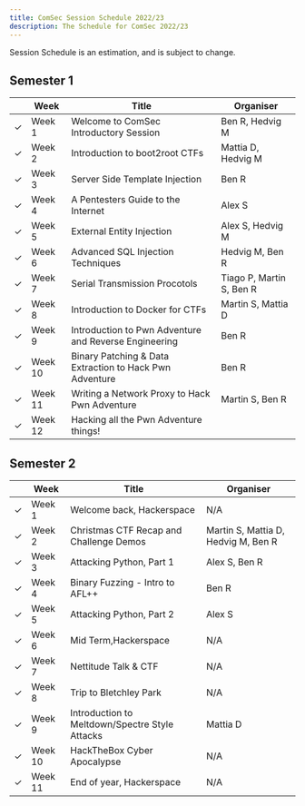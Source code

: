 ```yaml
---
title: ComSec Session Schedule 2022/23
description: The Schedule for ComSec 2022/23
---
```


Session Schedule is an estimation, and is subject to change.

## Semester 1

|         | Week    | Title                                                   | Organiser                |
|---------|---------|---------------------------------------------------------|--------------------------|
| &check; | Week 1  | Welcome to ComSec Introductory Session                  | Ben R, Hedvig M          |
| &check; | Week 2  | Introduction to boot2root CTFs                          | Mattia D, Hedvig M       |
| &check; | Week 3  | Server Side Template Injection                          | Ben R                    |
| &check; | Week 4  | A Pentesters Guide to the Internet                      | Alex S                   |
| &check; | Week 5  | External Entity Injection                               | Alex S, Hedvig M         |
| &check; | Week 6  | Advanced SQL Injection Techniques                       | Hedvig M, Ben R          |
| &check; | Week 7  | Serial Transmission Procotols                           | Tiago P, Martin S, Ben R |
| &check; | Week 8  | Introduction to Docker for CTFs                         | Martin S, Mattia D       |
| &check; | Week 9  | Introduction to Pwn Adventure and Reverse Engineering   | Ben R                    |
| &check; | Week 10 | Binary Patching & Data Extraction to Hack Pwn Adventure | Ben R                    |
| &check; | Week 11 | Writing a Network Proxy to Hack Pwn Adventure           | Martin S, Ben R          |
| &check; | Week 12 | Hacking all the Pwn Adventure things!                   |                          |


## Semester 2

|         | Week    | Title                                          | Organiser                           |
|---------|---------|------------------------------------------------|-------------------------------------|
| &check; | Week 1  | Welcome back, Hackerspace                      | N/A                                 |
| &check; | Week 2  | Christmas CTF Recap and Challenge Demos        | Martin S, Mattia D, Hedvig M, Ben R |
| &check; | Week 3  | Attacking Python, Part 1                       | Alex S, Ben R                       |
| &check; | Week 4  | Binary Fuzzing - Intro to AFL++                | Ben R                               |
| &check; | Week 5  | Attacking Python, Part 2                       | Alex S                              |
| &check; | Week 6  | Mid Term,Hackerspace                           | N/A                                 |
| &check; | Week 7  | Nettitude Talk & CTF                           | N/A                                 |
| &check; | Week 8  | Trip to Bletchley Park                         | N/A                                 |
| &check; | Week 9  | Introduction to Meltdown/Spectre Style Attacks | Mattia D                            |
| &check; | Week 10 | HackTheBox Cyber Apocalypse                    | N/A                                 |
| &check; | Week 11 | End of year, Hackerspace                       | N/A                                 |
